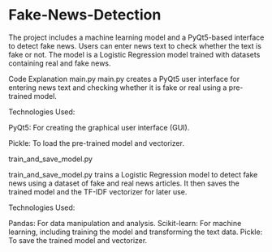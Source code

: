 # Fake-News-Detection
The project includes a machine learning model and a PyQt5-based interface to detect fake news. Users can enter news text to check whether the text is fake or not. The model is a Logistic Regression model trained with datasets containing real and fake news.


Code Explanation
main.py
main.py creates a PyQt5 user interface for entering news text and checking whether it is fake or real using a pre-trained model.

Technologies Used:

PyQt5: For creating the graphical user interface (GUI).

Pickle: To load the pre-trained model and vectorizer.

train_and_save_model.py

train_and_save_model.py trains a Logistic Regression model to detect fake news using a dataset of fake and real news articles. It then saves the trained model and the TF-IDF vectorizer for later use.

Technologies Used:

Pandas: For data manipulation and analysis.
Scikit-learn: For machine learning, including training the model and transforming the text data.
Pickle: To save the trained model and vectorizer.
